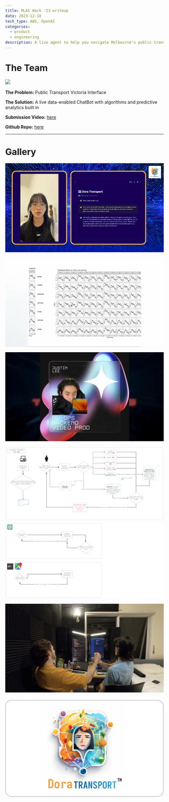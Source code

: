 ```yaml
---
title: MLAI Hack '23 writeup
date: 2023-12-18
tech_type: AWS, OpenAI
categories:
  - product
  - engineering
description: A live agent to help you navigate Melbourne's public transport
---
```


# The Team

![](/images/the-team2.png)

**The Problem:** Public Transport Victoria Interface

**The Solution:** A live data-enabled ChatBot with algorithms and predictive analytics built in

**Submission Video:** [here](https://youtu.be/NmYVubGNH-E?si=o_3Cf7nmCq03rcRi)

**Github Repo:** [here](https://github.com/jl33-ai/ml-ai-hack)

---

# Gallery

![](/images/mlai-1.png)

![](/images/mlai-2.png)

![](/images/mlai-3.png)

![](/images/mlai-4.png)

![](/images/mlai-5.png)

![](/images/mlai-6.png)


